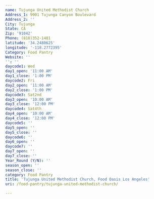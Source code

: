 ```yaml
---
name: Tujunga United Methodist Church
Address_1: 9901 Tujunga Canyon Boulevard
Address_2: ''
City: Tujunga
State: CA
Zip: '91042'
Phone: (818)352-1481
latitude: '34.2480625'
longitude: '-118.2772395'
Category: Food Pantry
Website: ''
'': ''
daycode1: Wed
day1_open: '11:00 AM'
day1_close: '1:00 PM'
daycode2: Fri
day2_open: '11:00 AM'
day2_close: '1:00 PM'
daycode3: Sat2nd
day3_open: '10:00 AM'
day3_close: '12:00 PM'
daycode4: Sat4th
day4_open: '10:00 AM'
day4_close: '12:00 PM'
daycode5: ''
day5_open: ''
day5_close: ''
daycode6: ''
day6_open: ''
daycode7: ''
day7_open: ''
day7_close: ''
Year_Round (Y/N): ''
season_open: ''
season_close: ''
category: Food Pantry
title: 'Tujunga United Methodist Church, Food Oasis Los Angeles'
uri: /food-pantry/tujunga-united-methodist-church/

---
```

